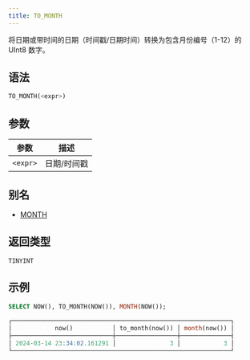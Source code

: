 ```yaml
---
title: TO_MONTH
---
```


将日期或带时间的日期（时间戳/日期时间）转换为包含月份编号（1-12）的 UInt8 数字。

## 语法

```sql
TO_MONTH(<expr>)
```

## 参数

| 参数       | 描述         |
|-----------|--------------|
| `<expr>`  | 日期/时间戳  |

## 别名

- [MONTH](month.md)

## 返回类型

 `TINYINT`

## 示例

```sql
SELECT NOW(), TO_MONTH(NOW()), MONTH(NOW());

┌─────────────────────────────────────────────────────────────┐
│            now()           │ to_month(now()) │ month(now()) │
├────────────────────────────┼─────────────────┼──────────────┤
│ 2024-03-14 23:34:02.161291 │               3 │            3 │
└─────────────────────────────────────────────────────────────┘
```